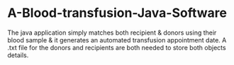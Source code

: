 # A-Blood-transfusion-Java-Software
The java application simply matches both recipient & donors using their blood sample & it generates an automated transfusion appointment date.
A .txt file for the donors and recipients are both needed to store both objects details.

